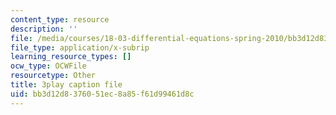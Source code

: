 ```yaml
---
content_type: resource
description: ''
file: /media/courses/18-03-differential-equations-spring-2010/bb3d12d8376051ec8a85f61d99461d8c_zreI4HllD80.vtt
file_type: application/x-subrip
learning_resource_types: []
ocw_type: OCWFile
resourcetype: Other
title: 3play caption file
uid: bb3d12d8-3760-51ec-8a85-f61d99461d8c
---
```

